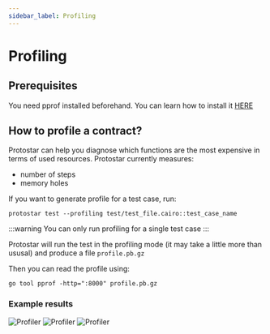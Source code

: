 ```yaml
---
sidebar_label: Profiling
---
```


# Profiling

## Prerequisites

You need pprof installed beforehand. You can learn how to install it [HERE](https://github.com/google/pprof#building-pprof)

## How to profile a contract?

Protostar can help you diagnose which functions are the most expensive in terms of used resources.
Protostar currently measures:
- number of steps
- memory holes

If you want to generate profile for a test case, run:

```shell
protostar test --profiling test/test_file.cairo::test_case_name 
```
:::warning
You can only run profiling for a single test case
:::

Protostar will run the test in the profiling mode (it may take a little more than ususal) and produce a file `profile.pb.gz`

Then you can read the profile using: 
```shell
go tool pprof -http=":8000" profile.pb.gz
```
### Example results

![Profiler](/img/prof1.jpg)
![Profiler](/img/prof2.jpg)
![Profiler](/img/prof3.jpg)



